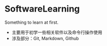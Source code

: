 # SoftwareLearning
Something to learn at first.

- 主要用于初学一些相关软件以及命令行操作使用
- 涉及部分：Git, Markdown, Github
